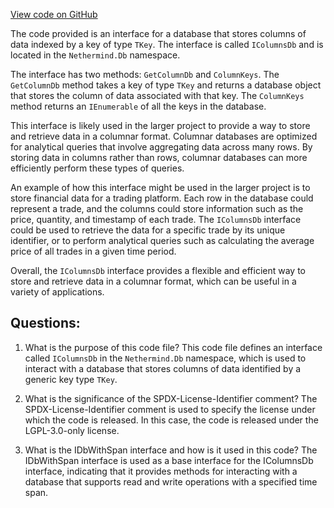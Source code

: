 [View code on GitHub](https://github.com/nethermindeth/nethermind/Nethermind.Db/IColumnsDb.cs)

The code provided is an interface for a database that stores columns of data indexed by a key of type `TKey`. The interface is called `IColumnsDb` and is located in the `Nethermind.Db` namespace. 

The interface has two methods: `GetColumnDb` and `ColumnKeys`. The `GetColumnDb` method takes a key of type `TKey` and returns a database object that stores the column of data associated with that key. The `ColumnKeys` method returns an `IEnumerable` of all the keys in the database.

This interface is likely used in the larger project to provide a way to store and retrieve data in a columnar format. Columnar databases are optimized for analytical queries that involve aggregating data across many rows. By storing data in columns rather than rows, columnar databases can more efficiently perform these types of queries.

An example of how this interface might be used in the larger project is to store financial data for a trading platform. Each row in the database could represent a trade, and the columns could store information such as the price, quantity, and timestamp of each trade. The `IColumnsDb` interface could be used to retrieve the data for a specific trade by its unique identifier, or to perform analytical queries such as calculating the average price of all trades in a given time period.

Overall, the `IColumnsDb` interface provides a flexible and efficient way to store and retrieve data in a columnar format, which can be useful in a variety of applications.
## Questions: 
 1. What is the purpose of this code file?
   This code file defines an interface called `IColumnsDb` in the `Nethermind.Db` namespace, which is used to interact with a database that stores columns of data identified by a generic key type `TKey`.

2. What is the significance of the SPDX-License-Identifier comment?
   The SPDX-License-Identifier comment is used to specify the license under which the code is released. In this case, the code is released under the LGPL-3.0-only license.

3. What is the IDbWithSpan interface and how is it used in this code?
   The IDbWithSpan interface is used as a base interface for the IColumnsDb interface, indicating that it provides methods for interacting with a database that supports read and write operations with a specified time span.